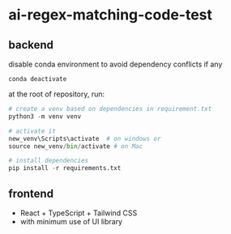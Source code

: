 # ai-regex-matching-code-test

## backend

disable conda environment to avoid dependency conflicts if any
```shell
conda deactivate
```

at the root of repository, run: 
```python
# create a venv based on dependencies in requirement.txt
python3 -m venv venv  

# activate it
new_venv\Scripts\activate  # on windows or 
source new_venv/bin/activate # on Mac

# install dependencies
pip install -r requirements.txt

```

## frontend
+ React + TypeScript + Tailwind CSS
+ with minimum use of UI library
